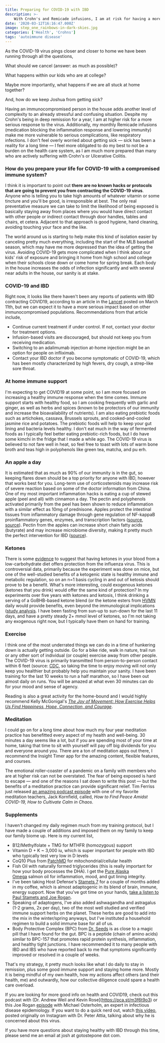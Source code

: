 ```yaml
---
title: Preparing for COVID-19 with IBD
description: >-
    With Crohn's and Remicade infusions, I am at risk for having a more severe response to the coronavirus. This is how I'm preparing for COVID-19 in my house and my life.
date: '2020-03-12T16:16:47.000Z'
image: step_one_rainbows-in-dark-skies.jpg
categories: ['Health', 'Crohns']
tags: 'autoimmune disease'
---
```


As the COVID-19 virus pings closer and closer to home we have been running through all the questions,

What should we cancel (answer: as much as possible)?

What happens within our kids who are at college?

Maybe more importantly, what happens if we are all stuck at home together?

And, how do we keep Joshua from getting sick?

Having an immunocompromised person in the house adds another level of complexity to an already stressful and confusing situation. Despite my Crohn's being in deep remission for a year, I am at higher risk for a more serious response to the virus. Additionally, my monthly Remicade infusions (medication blocking the inflammation response and lowering immunity) make me more vulnerable to serious complications, like respiratory infections. I don't feel overly worried about getting sick — sick has been a reality for a long time — I feel more obligated to do my best to not be a burden on the health care system, as I am much more prepared than many who are actively suffering with Crohn's or Ulcerative Colitis.

### How do you prepare your life for COVID-19 with a compromised immune system?

I think it is important to point out **there are no known hacks or protocols that are going to prevent you from contracting the COVID-19 virus**. Anyone who is telling you to take high amounts of whatever vitamin or some tincture and you'll be good, is irresponsible at best. The only real preventative measure we can take to limit the likelihood of being exposed is basically staying away from places where you would have direct contact with other people or indirect contact through door handles, tables and chairs, et cetera. Adjacent to that approach is good hygiene, hand cleaning, avoiding touching your face and the like.

The world around us is starting to help make this kind of isolation easier by canceling pretty much everything, including the start of the MLB baseball season, which may have me more depressed than the idea of getting the virus. Avoiding COVID-19 gets more complicated when I think about our kids' risk of exposure and bringing it home from high school and college when their schools close down or come home for spring break. Each body in the house increases the odds of infection significantly and with several near adults in the house, our sanity is at stake.

### COVID-19 and IBD

Right now, it looks like there haven't been any reports of patients with IBD contracting COVID19, according to an article in the [Lancet](https://www.thelancet.com/journals/langas/article/PIIS2468-1253(20)30076-5/fulltext) posted on March 11th, but we can expect it to have a more serious impact based on other immunocompromised populations. Recommendations from that article include,

- Continue current treatment if under control. If not, contact your doctor for treatment options.
- Infusion-based visits are discouraged, but should not keep you from receiving medication.
- Switching to an adalimumab injection at-home injection might be an option for people on infliximab.
- Contact your IBD doctor if you become symptomatic of COVID-19, which has been mostly characterized by high fevers, dry cough, a strep-like sore throat.

### At home immune support

I'm expecting to get COVID19 at some point, so I am more focused on increasing a healthy immune response when the time comes. Immune support starts with healthy food, so I am cooking frequently with garlic and ginger, as well as herbs and spices (known to be protectors of our immunity and increase the bioavailability of nutrients). I am also eating prebiotic foods such as artichokes, cassava, Brussels sprouts, and cooked-and-cooled jasmine rice and potatoes. The prebiotic foods will help to keep your gut lining and bacteria levels healthy. I don't eat much in the way of fermented foods as I typically feel better eating prebiotic-rich foods, but I do have some kimchi in the fridge that I made a while ago. The COVID-19 virus is believed to not fare well in heat, so feel free to toast with lots of warm bone broth and teas high in polyphenols like green tea, matcha, and pu erh.

### An apple a day
It is estimated that as much as 90% of our immunity is in the gut, so keeping flares down should be a top priority for anyone with IBD, however that works best for you. Long-term use of corticosteroids may increase risk of severe reaction based on some of the doctor information from China. One of my most important inflammation hacks is eating a cup of stewed apple (peel and all) with cinnamon a day. The pectin and polyphenols activated primarily from the peel has been shown to reduce inflammation with a similar effect as 10mg of prednisone. Apples protect the intestinal tissues from inflammatory damage through gene regulation of NF-kappaB proinflammatory genes, enzymes, and transcription factors ([source](https://www.ncbi.nlm.nih.gov/pubmed/19764067), [source](https://jlb.onlinelibrary.wiley.com/doi/full/10.1189/jlb.0311168)). Pectin from the apples can increase short chain fatty acids (butyrate) and may increase microbiome diversity, making it pretty much the perfect intervention for IBD ([source](https://www.ncbi.nlm.nih.gov/pmc/articles/PMC5095982/)).

### Ketones

There is some [evidence](https://www.sciencedaily.com/releases/2019/11/191115190327.htm) to suggest that having ketones in your blood from a low-carbohydrate diet offers protection from the influenza virus. This is controversial data, primarily because the experiment was done on mice, but one of the well-studied benefits of a ketogenic state is healthy immune and metabolic regulation, so on an n=1 basis cycling in and out of ketosis should prove to be a benefit. What's more interesting, could exogenous ketones (ketones that you drink) would offer the same kind of protection? In my experiments over five years with ketones and ketosis, I think drinking a serving of a GoBHB-based ketone blend (or the ketone esters from [HVMN](https://hvmn.com/products/ketone-ester) daily would provide benefits, even beyond the immunological implications ([study analysis](http://blog.hvmn.com/podcast/inflammation-study-response-research-roundup). I have been fasting from sun-up to sun-down for the last 11 days, and have a pretty steady 2+ mmol level of ketones, so I'm not taking any exogenous right now, but I typically have them on hand for training.

### Exercise

I think one of the most underrated things we can do in a time of hunkering down is actually getting outside. Go for a bike ride, walk in nature, trail run or any other sort of individual (or couple) exercise away from other people. The COVID-19 virus is primarily transmitted from person-to-person contact within 6 feet (source: [CDC](https://www.cdc.gov/coronavirus/2019-ncov/about/transmission.html), so taking the time to enjoy moving will not only keep you healthier but probably help you maintain your sanity. I have been training for the last 10 weeks to run a half marathon, so I have been out almost daily on runs. You will be amazed at what even 30 minutes can do for your mood and sense of agency.

Reading is also a great activity for the home-bound and I would highly recommend Kelly McGonigal's *[The Joy of Movement: How Exercise Helps Us Find Happiness, Hope, Connection, and Courage](https://bookshop.org/books/the-joy-of-movement-how-exercise-helps-us-find-happiness-hope-connection-and-courage)*.

### Meditation

I could go on for a long time about how much my four year meditation practice has benefitted every aspect of my health and well-being. 30 minutes a day seems like a lot, but if you are spending most of your time at home, taking that time to sit with yourself will pay off big dividends for you and everyone around you. There are a ton of meditation apps out there, I recommend the Insight Timer app for the amazing content, flexible features, and courses.

The emotional roller-coaster of a pandemic on a family with members who are at higher risk can not be overstated. The fear of being exposed is hard to escape — and one of the reasons I sat down to write this post — but the benefits of a meditation practice can provide significant relief. Tim Ferriss just released [an amazing podcast episode](https://tim.blog/2020/03/12/jack-kornfield-covid19/) with one of my favorite meditation teachers, Jack Kornfield, called, *How to Find Peace Amidst COVID-19, How to Cultivate Calm in Chaos*.

### Supplements

I haven't changed my daily regimen much from my training protocol, but I have made a couple of additions and imposed them on my family to keep our family biome up. Here is my current list,

- B12/Methylfolate + TMG for MTHFR (homozygous) support
- Vitamin D + K ~ 3,000 iu, which is super important for people with IBD who typically test very low in D levels
- CoQ10 Plus from [PatchMD](https://www.patchmd.com/coq10-plus-topical-patch.html) for mitochondrial/cellular health
- Fish Oil with naturally formed triglycerides (this is really important for how your body processes the DHA). I get the [Pure Alaska Omega](https://www.purealaskaomega.com) salmon oil for inflammation, mood, and gut lining integrity.
- I've been taking Host Defense's [Stamets 7](https://hostdefense.com/products/stamets-7-capsules) for a couple of months added in my coffee, which is almost adaptogenic in its blend of brain, immune, energy support. Now that you've got time on your hands, [take a listen to Paul Stamets and Joe Rogan](https://pca.st/bi8anks8).
- Speaking of adaptogens, I've also added ashwagandha and astragalus (1-2 grams, 2x per day), two of the most well studied and verified immune support herbs on the planet. These herbs are good to add into the mix in the winter/spring anyways, but I've instituted a household regimen to build a solid immune base for all of us.
- Body Protective Complex (BPC) from [Dr. Seeds](https://drseeds.com/collections/performance-body-protective-complex/products/body-protective-complex-1) is as close to a magic pill that I have found for the gut. BPC is a peptide (chain of amino acids) similar to BPC-157 that promotes rapid protein synthesis, inflammation, and healthy tight junctions. I have recommended it to many people with IBD and IBS who have reported back to me that symptoms significantly improved or resolved in a couple of weeks.

That's my strategy, it pretty much looks like what I do daily to stay in remission, plus some good immune support and staying home more. Mostly it is being mindful of my own health, how my actions affect others (and their health, me) and outwardly, how our collective diligence could spare a health care overload.

If you are looking for more good info on health and COVID19, check out this podcast with (Dr. Andrew Weil and Kevin Rose](https://pca.st/m3f6t9o3) or this Joe Rogan [episode](https://pca.st/zswrawfv) with Michael Osterholm, an expert in infectious disease epidemiology. If you want to do a quick nerd out, watch [this video](https://www.youtube.com/watch?v=cDlBTGIvXxU), posted originally on Instagram with Dr. Peter Attia, talking about why he is concerned about this virus.

If you have more questions about staying healthy with IBD through this time, please send me an email at josh at gotostepone dot com.
